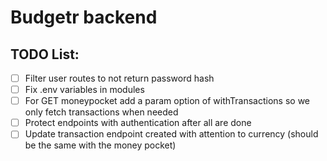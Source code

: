 # Budgetr backend

## TODO List:

- [ ] Filter user routes to not return password hash
- [ ] Fix .env variables in modules
- [ ] For GET moneypocket add a param option of withTransactions so we only fetch transactions when needed
- [ ] Protect endpoints with authentication after all are done
- [ ] Update transaction endpoint created with attention to currency (should be the same with the money pocket) 